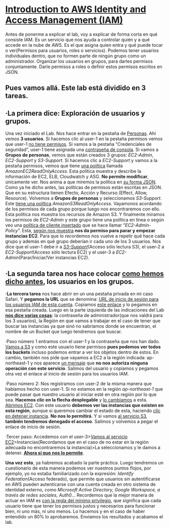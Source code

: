 # [Introduction to AWS Identity and Access Management (IAM)](/AWS-labs-oficiales/Lab2-IntroductiontoIAM/Capturas/00.png)

Antes de ponerme a explicar el lab, voy a explicar de forma corta en qué consiste IAM. Es un servicio que nos ayuda a controlar quién y a qué accede en la nube de AWS. Es el que asigna quien entra y qué puede tocar o ver(Permisos para usuarios, roles o servicios).
Podemos tener usuarios individuales dentro, que no formen parte de ningún grupo como un administrador.
Organizar los usuarios en grupos, para darles permisos conjuntamente. Darle permisos a roles o definir estos permisos escritos en JSON.

## Pues vamos allá. Este lab está dividido en 3 tareas.
## ·La primera dice: Exploración de usuarios y grupos.
Una vez iniciado el Lab. Nos hace entrar en la pestaña de [Personas](/AWS-labs-oficiales/Lab2-IntroductiontoIAM/Capturas/1.png). Ahí vemos **3 usuarios**. Si hacemos clic al user-1 en la pestaña permisos vemos que user-1 [no tiene permisos](/AWS-labs-oficiales/Lab2-IntroductiontoIAM/Capturas/2.png). Si vamos a la pestaña “Credenciales de seguridad”, user-1 tiene asignada una [contraseña de consola](/AWS-labs-oficiales/Lab2-IntroductiontoIAM/Capturas/3.png).
Si vamos a **Grupos de personas**, vemos que están creados 3 grupos: _EC2-Admin_, _EC2-Support_ y _S3-Support_.
Si hacemos clic a _EC2-Support_ y vamos a la pestaña permisos, vemos que tiene [una política](/AWS-labs-oficiales/Lab2-IntroductiontoIAM/Capturas/4.png) llamada _AmazonEC2ReadOnlyAccess_. Esta política muestra y describe la información de EC2, ELB, Cloudwatch y ASG. **No permite modificar**, únicamente ver. Nos anima a que miremos la política en [su forma JSON](/AWS-labs-oficiales/Lab2-IntroductiontoIAM/Capturas/5.png).
Como ya he dicho antes, las políticas de permisos están escritas en JSON. Que en su estructura tienen Efecto, Acción y Recurso.(Effect, Allow, Resource).
Volvemos a **Grupos de personas** y seleccionamos _S3-Support_. Este [tiene una política](/AWS-labs-oficiales/Lab2-IntroductiontoIAM/Capturas/6.png) _AmazonS3ReadOnlyAccess_. Vayamonos acordando de los permisos de cada grupo porque luego nos encontraremos con ello. Esta política nos muestra los recursos de Amazon S3.
Y finalmente miramos los permisos de _EC2-Admin_ y este grupo tiene una política en línea o según veo una [política de cliente insertado](/AWS-labs-oficiales/Lab2-IntroductiontoIAM/Capturas/8.png) que se hace llamar “_EC2-Admin-Policy_”. Esta, [según nos muestra](/AWS-labs-oficiales/Lab2-IntroductiontoIAM/Capturas/9.png) **nos da permiso para parar y empezar instancias EC2**.
Para que lo recordemos nos vuelve a repetir qué hace cada grupo y además en qué grupo deberían ir cada uno de los 3 usuarios. Nos dice que el user-1 debe ir a [_S3-Support_](/AWS-labs-oficiales/Lab2-IntroductiontoIAM/Capturas/10.png)(Acceso sólo lectura S3), el user-2 a _EC2-Support_(Acceso sólo lectura EC2) y el user-3 a _EC2-Admin_(Parar/Iniciar/Ver instancias EC2).
## ·La segunda tarea nos hace colocar [como hemos dicho antes](/AWS-labs-oficiales/Lab2-IntroductiontoIAM/Capturas/11.png), los usuarios en los grupos.
 **·La tercera tarea** nos hace abrir en un una pestaña privada en mi caso Safari. Y **pegamos la URL** que se denomina: [URL de inicio de sesión para los usuarios IAM de esta cuenta](/AWS-labs-oficiales/Lab2-IntroductiontoIAM/Capturas/12.png). Copiamos [este enlace](/AWS-labs-oficiales/Lab2-IntroductiontoIAM/Capturas/13.png) y lo pegamos en esa pestaña creada.
Luego en la parte izquierda de las indicaciones del Lab [**nos dice varias cosas**](/AWS-labs-oficiales/Lab2-IntroductiontoIAM/Capturas/14.png): la contraseña de administrador(que nos valdrá para los 3 usuarios), la Región en que vamos a trabajar en el caso de tener que buscar las instancias ya que sinó no sabríamos donde se encuentran, el nombre de un Bucket que luego tendremos que buscar.


·Paso número 1 entramos con el user-1 y la contraseña que nos han dado. [Vamos a S3](/AWS-labs-oficiales/Lab2-IntroductiontoIAM/Capturas/15.png) y como este usuario tiene permisos **pues podemos ver todos los buckets** incluso podemos entrar a ver los objetos dentro de estos. En cambio, también nos pide que vayamos a EC2 a la región indicada: ap-northeast-1 y nos aparece [un mensaje](/AWS-labs-oficiales/Lab2-IntroductiontoIAM/Capturas/17.png) que **no nos autoriza ninguna operación con este servicio**. Salimos del usuario y copiamos y pegamos otra vez el enlace al inicio de sesión para los usuarios IAM.

·Paso número 2: Nos registramos con user-2 de la misma manera que habíamos hecho con user-1. Si no estamos en la región _ap-northeast-1_ que puede pasar que nuestro usuario al iniciar esté en otra región por lo que sea. **Hacemos clic en la flecha desplegable** y [lo cambiamos](/AWS-labs-oficiales/Lab2-IntroductiontoIAM/Capturas/16.png) a esta. [Abrimos EC2](/AWS-labs-oficiales/Lab2-IntroductiontoIAM/Capturas/18.png). Con este usuario **debemos ver las instancias que existen en esta región**, aunque si queremos cambiar el estado de esta, haciendo [clic en detener instancia](/AWS-labs-oficiales/Lab2-IntroductiontoIAM/Capturas/19.png). **No nos lo permitirá**. Y si vamos [al servicio S3](/AWS-labs-oficiales/Lab2-IntroductiontoIAM/Capturas/20.png), **también tendremos denegado el acceso**. Salimos y volvemos a pegar el enlace de inicio de sesión.

·Tercer paso: Accedemos con el user-3>[Vamos al servicio EC2](/AWS-labs-oficiales/Lab2-IntroductiontoIAM/Capturas/21.png)>Instancias(Recordamos que en el caso de no estar en la región adecuada no encontraremos la instancia)>La seleccionamos y le damos a detener. [**Ahora sí que nos lo permite**](/AWS-labs-oficiales/Lab2-IntroductiontoIAM/Capturas/22.png).

**Una vez esto**, ya habremos acabado la parte práctica. Luego tendremos un cuestionario de esta manera podemos ver nuestros puntos flojos, por ejemplo, yo no estaba familiarizado con la expresión: _Identify Federation_(Acceso federado), que permite que usuarios sin autentificarse en AWS pueden autenticarse con una cuenta creada en otro sistema de identidad externo, como _Microsoft Active Directory, Google Workspace, a través de redes sociales, Auth0_… Recordemos que la mejor manera de actuar en IAM es <ins>con la regla del mínimo privilegio</ins>, que significa que cada usuario tiene que tener los permisos justos y necesarios para funcionar bien, ni uno más, ni uno menos. Lo hacemos y en el caso de haber entendido un 80% lo aprobaremos. Enviamos los resultados y acabamos el lab.
